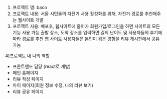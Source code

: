 1) 프로젝트 명: baco
2) 프로젝트 내용: 서울 시민들의 자전거 사용 활성화를 위해, 자전거 경로를 추천해주는 웹사이트 개발
3) 프로젝트 사용: 배포후, 웹사이트에 들어가 회원가입/로그인을 하면 사이트의 모든 기능 사용 가능
                 출발 장소, 도착 장소를 입력하면 길의 난이도 및 사용자들의 후기에 따라 경로를 추천
                 웹 사이트 사용자들은 본인이 겪은 경험을 리뷰 게시판에서 공유 가능 

4)프로젝트 내 나의 역할
  - 프론트엔드 담당 (react로 개발)
  -  메인 홈페이지
  -  리뷰 작성 페이지
  -  마이 페이지(회원 정보 수정, 나의 리뷰 보기)
  -  리뷰 공유 페이지


